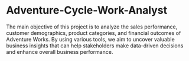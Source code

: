 # Adventure-Cycle-Work-Analyst
The main objective of this project is to analyze the sales performance, customer demographics, product categories, and financial outcomes of Adventure Works. By using various tools, we aim to uncover valuable business insights that can help stakeholders make data-driven decisions and enhance overall business performance.
